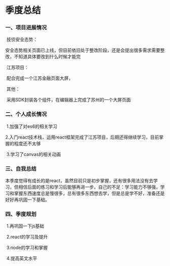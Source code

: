 # 季度总结

### 一、项目进展情况

​	技侦安全态势：

​		安全态势相关页面已上线，但目前依旧处于整改阶段，还是会提出很多需求需要整改，不知道具体要改到什么时候才能完

​	江苏项目：

​		配合完成一个江苏金融页面大屏，

​	其他：

​		采用SDK封装各个组件，在编辑器上完成了苏州的一个大屏页面

### 二、个人成长情况

​	1.加强了对es6的相关学习

​	2.入门react技术栈，运用react框架完成了江苏项目，后期还得继续学习，目前掌握的程度还不太够

​	3.学习了canvas的相关动画

### 三、自我总结

​	本季度觉得有成长的是react，虽然目前只是初步掌握，还有很多用法没有去学习，但相信后面的练习和学习后能够再进一步。自己的不足：学习能力不够强，学习和掌握东西速度总是慢很多，总有很多东西想去学，但是总是学不好，准备还是好好再巩固一下基础。

### 四、季度规划

​	1.再巩固一下js基础

​	2.react的学习及提升

​	3.node的学习和掌握

​	4.提高英文水平

